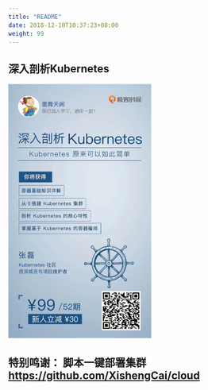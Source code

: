```yaml
---
title: "README"
date: 2018-12-10T10:37:23+08:00
weight: 99
---
```

## 深入剖析Kubernetes 
<img src="https://github.com/chase-cheng/hugo-site/blob/master/resources/img/kubernetes.jpeg"  height=512px />

## 特别鸣谢： 脚本一键部署集群 https://github.com/XishengCai/cloud